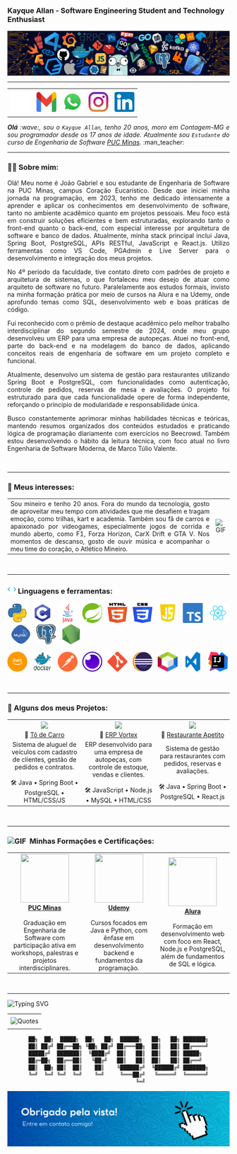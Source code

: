 ### Kayque Allan - Software Engineering Student and Technology Enthusiast

<!--- Olá, esse é meu readme, fique à vontade para utilizá-lo como quiser! --> 

<div>
<img align="center" alt="Header" src="/img/header.png"/>
</div>

-----

<div align="center">
<table>
<tr>
 <td align="center" colspan="11"></td>
</tr> 
<tr>
<td><a href="https://github.com/kayqueallan" target="_blank"><img src="/img/github2.png" width="45px" height="45px"/></a>
</td>
<td><a href="mailto:kayqueallan@gmail.com" target="_blank"><img src="/img/gmail3.png" width="45px" height="45px"/></a>
</td>
<td><a href="https://wa.me/5531980402103" target="_blank"><img src="/img/wpp2.png" width="45px" height="45px"/></a>
</td>
<td><a href="https://www.instagram.com/kayqueallan/" target="_blank"><img src="/img/insta2.png" width="45px" height="45px"/></a>
</td>
<td><a href="https://www.linkedin.com/in/kayqueallan/" target="_blank"><img src="/img/linkedin2.png" width="45px" height="45px"/></a>

</tr>
<tr>
 <td align="center" colspan="11"></td>
</tr> 
</table>

</div>
<div align="justify">
<i><b>Olá</b> :wave:, sou o <code>Kayque Allan</code>, tenho 20 anos, moro em Contagem-MG e sou programador desde os 17 anos de idade. Atualmente sou <code>Estudante</code> do curso de Engenharia de Software <a href="https://www.pucminas.br/" target="_blank">PUC Minas</a>.</i> :man_teacher:
</div>

-----


<!-- Seção sobre mim -->

<h3>🙋‍♂️ Sobre mim:</h3>

<div align="justify"> Olá! Meu nome é João Gabriel e sou estudante de Engenharia de Software na PUC Minas, campus Coração Eucarístico. Desde que iniciei minha jornada na programação, em 2023, tenho me dedicado intensamente a aprender e aplicar os conhecimentos em desenvolvimento de software, tanto no ambiente acadêmico quanto em projetos pessoais.
Meu foco está em construir soluções eficientes e bem estruturadas, explorando tanto o front-end quanto o back-end, com especial interesse por arquitetura de software e banco de dados. Atualmente, minha stack principal inclui Java, Spring Boot, PostgreSQL, APIs RESTful, JavaScript e React.js. Utilizo ferramentas como VS Code, PGAdmin e Live Server para o desenvolvimento e integração dos meus projetos.

No 4º período da faculdade, tive contato direto com padrões de projeto e arquitetura de sistemas, o que fortaleceu meu desejo de atuar como arquiteto de software no futuro. Paralelamente aos estudos formais, invisto na minha formação prática por meio de cursos na Alura e na Udemy, onde aprofundo temas como SQL, desenvolvimento web e boas práticas de código.

Fui reconhecido com o prêmio de destaque acadêmico pelo melhor trabalho interdisciplinar do segundo semestre de 2024, onde meu grupo desenvolveu um ERP para uma empresa de autopeças. Atuei no front-end, parte do back-end e na modelagem do banco de dados, aplicando conceitos reais de engenharia de software em um projeto completo e funcional.

Atualmente, desenvolvo um sistema de gestão para restaurantes utilizando Spring Boot e PostgreSQL, com funcionalidades como autenticação, controle de pedidos, reservas de mesa e avaliações. O projeto foi estruturado para que cada funcionalidade opere de forma independente, reforçando o princípio de modularidade e responsabilidade única.

Busco constantemente aprimorar minhas habilidades técnicas e teóricas, mantendo resumos organizados dos conteúdos estudados e praticando lógica de programação diariamente com exercícios no Beecrowd. Também estou desenvolvendo o hábito da leitura técnica, com foco atual no livro Engenharia de Software Moderna, de Marco Túlio Valente.

</div>

</br>

-------


<h3> 🎯 Meus interesses:</h3>

<table>
  <tr>
    <td>
      <div align="justify">
        Sou mineiro e tenho 20 anos. Fora do mundo da tecnologia, gosto de aproveitar meu tempo com atividades que me desafiem e tragam emoção, como trilhas, kart e academia. Também sou fã de carros e apaixonado por videogames, especialmente jogos de corrida e mundo aberto, como F1, Forza Horizon, CarX Drift e GTA V. Nos momentos de descanso, gosto de ouvir música e acompanhar o meu time do coração, o Atlético Mineiro.
      </div>
    </td>
    <td>
      <div>
        <img alt="GIF" src="https://media.tenor.com/5ry-200hErMAAAAM/hacker-hacker-man.gif" width="200px" height="200px"/>
      </div>
    </td>
  </tr>
</table>

</br>

-----


<div>

### <img height="20" alt="GIF" src="/img/skills.gif"/>&nbsp;Linguagens e ferramentas:
<div>
<code><a href="https://www.python.org/" target="_blank"><img width="45" height="45" src="/img/python.png"/></a></code>
&nbsp; 
<code><a href="https://www.open-std.org/jtc1/sc22/wg14/" target="_blank"><img width="45" height="45" src="/img/c.png"/></a></code> 
&nbsp; 
<code><a href="https://www.java.com/pt-BR/" target="_blank"><img width="45" height="45" src="/img/java.png"/></a></code>
&nbsp;
<code><a href="https://spring.io/" target="_blank"><img width="45" height="45" src="/img/spring.png"/></a></code>
&nbsp;
<code><a href="https://www.w3schools.com/html/" target="_blank"><img width="45" height="45" src="/img/html.svg"/></a></code>
&nbsp; 
<code><a href="https://www.w3schools.com/css/" target="_blank"><img width="45" height="45" src="/img/css.svg"/></a></code>
&nbsp; 
<code><a href="https://www.w3schools.com/js/" target="_blank"><img width="45" height="45" src="/img/js.png"/></a></code>
&nbsp;
<code><a href="https://www.w3schools.com/ty/" target="_blank"><img width="45" height="45" src="/img/Typescript.svg.png"/></a></code>
&nbsp; 
<code><a href="https://pt-br.reactjs.org/" target="_blank"><img width="45" height="45" src="/img/react.png"/></a></code>
&nbsp; 
<code><a href="https://www.mysql.com/" target="_blank"><img width="45" height="45" src="/img/mysql.png"/></a></code>
&nbsp; 
<code><a href="https://www.postgresql.org/" target="_blank"><img width="45" height="45" src="/img/postgresql.png"/></a></code>
&nbsp; 
<code><a href="https://nodejs.org/en/" target="_blank"><img width="45" height="45" src="/img/nodejs.png"/></a></code>
&nbsp;


<code><a href="https://aws.amazon.com/pt/" target="_blank"><img width="45" height="45" src="/img/aws.png"/></a></code>
&nbsp; 
<code><a href="https://www.docker.com/" target="_blank"><img width="45" height="45" src="/img/docker.png"/></a></code>
&nbsp; 
<code><a href="https://www.postman.com/" target="_blank"><img width="45" height="45" src="/img/postman.png"/></a></code>
&nbsp; 
<code><a href="https://insomnia.rest/" target="_blank"><img width="45" height="45" src="/img/insomnia.png"/></a></code>
&nbsp; 
<code><a href="https://git-scm.com/" target="_blank"><img width="45" height="45" src="/img/git.png"/></a></code>
&nbsp; 
<code><a href="https://www.eclipse.org/downloads/" target="_blank"><img width="45" height="45" src="/img/eclipse.png"/></a></code>
&nbsp; 
<code><a href="https://netbeans.apache.org/" target="_blank"><img width="45" height="45" src="/img/netbeans.png"/></a></code>
&nbsp;
<code><a href="https://code.visualstudio.com/" target="_blank"><img width="45" height="45" src="/img/vs.png"/></a></code>
&nbsp;
<code><a href="https://www.jetbrains.com/idea/" target="_blank"><img width="45" height="45" src="/img/intellij.png"/></a></code>
</div>

</br>


-----



<!-- Seção de Projetos -->

<div>
<h3>📲 Alguns dos meus Projetos:</h3>

<table>
<tr>
<td align="center">
<a href="" target="_blank">
<img align="center" src="https://maxrentcar.com.br/img/demo/sitereserva.png" width="250"/>
</a>
</td>
<td align="center">
<a href="" target="_blank">
<img align="center" src="https://img.freepik.com/free-vector/user-panel-business-dashboard_23-2148359901.jpg" width="250"/>
</a>
</td>
<td align="center">
<a href="" target="_blank">
<img align="center" src="https://img.freepik.com/psd-premium/ui-de-aplicativo-movel-de-entrega-de-comida-de-restaurante_279025-5.jpg" width="250"/>
</a>
</td>
</tr>

<tr>
<td align="center">🎥 <a href="" target="_blank">Tô de Carro</a></td>
<td align="center">🎥 <a href="" target="_blank">ERP Vortex</a></td>
<td align="center">🎥 <a href="" target="_blank">Restaurante Apetito</a></td>
</tr>

<tr>
<td align="center" width="30%">
Sistema de aluguel de veículos com cadastro de clientes, gestão de pedidos e contratos.<br><br>
🛠️ Java • Spring Boot • PostgreSQL • HTML/CSS/JS
</td>
<td align="center" width="30%">
ERP desenvolvido para uma empresa de autopeças, com controle de estoque, vendas e clientes.<br><br>
🛠️ JavaScript • Node.js • MySQL • HTML/CSS
</td>
<td align="center" width="30%">
Sistema de gestão para restaurantes com pedidos, reservas e avaliações.<br><br>
🛠️ Java • Spring Boot • PostgreSQL • React.js
</td>
</tr>
</table>
</div>

</br>

----
<!-- Seção de Certificados -->

<h3><img height="20" alt="GIF" src="https://github.com/joaopauloaramuni/joaopauloaramuni/blob/main/img/handshake2.gif?raw=true"/>&nbsp; Minhas Formações e Certificações:</h3>

<div align="center">
<table>
<tr>
<td align="center" width="200" height="40px">
<a href="https://www.pucminas.br/" target="_blank">
<img src="https://encrypted-tbn0.gstatic.com/images?q=tbn:ANd9GcQBKe6AEffgJMyoOMlO-5-iChimIAsi3Vn5-A&s" width="110" height="110"><br/>
<strong>PUC Minas</strong>
</a><br/><br/>
Graduação em Engenharia de Software com participação ativa em workshops, palestras e projetos interdisciplinares.
</td>

<td align="center" width="200" height="40px">
<a href="https://www.udemy.com/" target="_blank">
<img src="https://dl.memuplay.com/new_market/img/com.udemy.android.icon.2023-11-25-11-28-13.png" width="110" height="110"><br/>
<strong>Udemy</strong>
</a><br/><br/>
Cursos focados em Java e Python, com ênfase em desenvolvimento backend e fundamentos da programação.
</td>

<td align="center" width="200" height="40px">
<a href="https://www.alura.com.br/" target="_blank">
<img src="https://play-lh.googleusercontent.com/yDjaHCaOn_O89vnY7eOKH6ElEBtJrmN2CSI4yhiP1_GVC2zrxXWSFGxO0lt9-CU0mV4" width="110" height="110"><br/>
<strong>Alura</strong>
</a><br/><br/>
Formação em desenvolvimento web com foco em React, Node.js e PostgreSQL, além de fundamentos de SQL e lógica.
</td>
</tr>
</table>
</div>

</br>

----



<img src="https://readme-typing-svg.demolab.com?font=Fira+Code&pause=1000&color=17F77D&width=435&lines=//Foi+um+prazer+ter+voc%C3%AA+por+aqui!;//Volte+sempre!" alt="Typing SVG" />
<div align="center">
 <table>
  <tr>
   <td align="center" colspan="1"></td>
  </tr>
  <tr>
   <td>
   <img alt="Quotes" height="180px" src="https://quotes-github-readme.vercel.app/api?type=horizontal&theme=dark&border=true"/>
   </td>
  </tr>
  <tr>
   <td align="center" colspan="1"></td>
  </tr> 
 </table>
</div>



<div align="center">

```text
██╗  ██╗  █████╗  ██╗   ██╗  ██████╗   ██╗   ██╗ ███████╗
██║ ██╔╝ ██╔══██╗ ╚██╗ ██╔╝ ██╔═══██╗  ██║   ██║ ██╔════╝
█████╔╝  ███████║  ╚████╔╝  ██║   ██║  ██║   ██║ █████╗  
██╔═██╗  ██╔══██║   ╚██╔╝   ██║   ██║  ██║   ██║ ██╔══╝  
██║  ██╗ ██║  ██║    ██║    ╚██████╔╝  ╚██████╔╝ ███████╗
╚═╝  ╚═╝ ╚═╝  ╚═╝    ╚═╝     ╚═══██╔╝   ╚═════╝  ╚══════╝
                                 ╚═╝                   
```                                        

</div>





<!-- Seção Footer -->

<td>
<a href="mailto:maiajoaogabriel.contact@gmail.com" target="_blank"><img src="https://github.com/Joaogabrielmaia/Joaogabrielmaia/blob/main/Img/Footer%20ReadMe.png" alt="github-footer1"/></a>
</td>
</tr>
</table>
</div>









